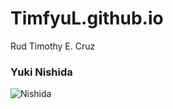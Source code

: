 # TimfyuL.github.io
Rud Timothy E. Cruz

 ### Yuki Nishida
![Nishida](https://encrypted-tbn0.gstatic.com/images?q=tbn:ANd9GcSvpUBUSayxaWQW7zYfvsfl0MWSNlHWouJebw&usqp=CAU)

 
